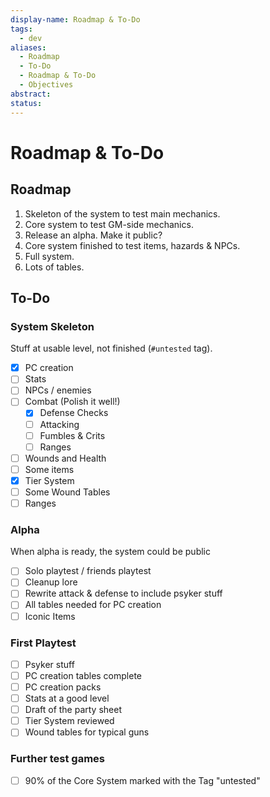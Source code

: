 ```yaml
---
display-name: Roadmap & To-Do
tags:
  - dev
aliases:
  - Roadmap
  - To-Do
  - Roadmap & To-Do
  - Objectives
abstract: 
status:
---
```


# Roadmap & To-Do
## Roadmap
1. Skeleton of the system to test main mechanics.
2. Core system to test GM-side mechanics.
3. Release an alpha. Make it public?
4. Core system finished to test items, hazards & NPCs.
5. Full system.
6. Lots of tables.
## To-Do
### System Skeleton
Stuff at usable level, not finished (`#untested` tag).
- [x] PC creation
- [ ] Stats
- [ ] NPCs / enemies
- [ ] Combat (Polish it well!)
	- [x] Defense Checks
	- [ ] Attacking
	- [ ] Fumbles & Crits
	- [ ] Ranges
- [ ] Wounds and Health
- [ ] Some items
- [x] Tier System
- [ ] Some Wound Tables
- [ ] Ranges
### Alpha
When alpha is ready, the system could be public
- [ ] Solo playtest / friends playtest
- [ ] Cleanup lore
- [ ] Rewrite attack & defense to include psyker stuff
- [ ] All tables needed for PC creation
- [ ] Iconic Items
### First Playtest
- [ ] Psyker stuff
- [ ] PC creation tables complete
- [ ] PC creation packs
- [ ] Stats at a good level
- [ ] Draft of the party sheet
- [ ] Tier System reviewed
- [ ] Wound tables for typical guns

### Further test games
- [ ] 90% of the Core System marked with the Tag "untested"